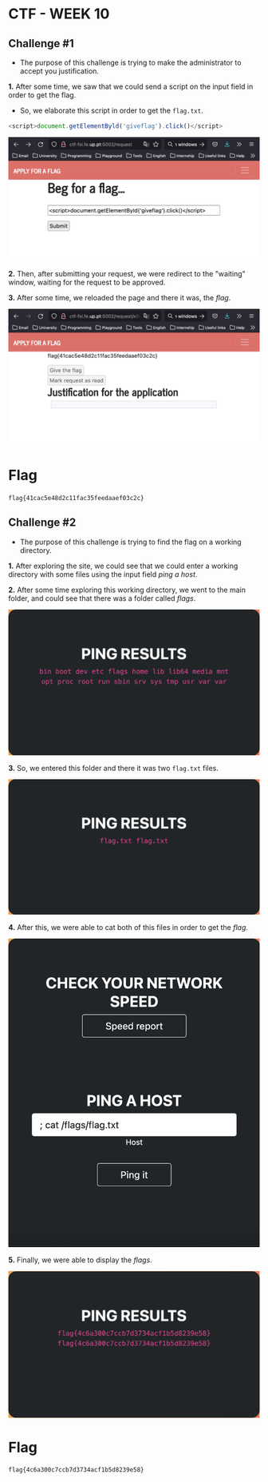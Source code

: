 # CTF - WEEK 10

## Challenge #1

- The purpose of this challenge is trying to make the administrator to accept you justification.

**1.** After some time, we saw that we could send a script on the input field in order to get the flag.

- So, we elaborate this script in order to get the `flag.txt`.

```js
<script>document.getElementByld('giveflag').click()</script>
```

<img src="CTFs/Img/Semana10-Desafio1/1.askFlag.png" alt="Request page"/><br/>

**2.** Then, after submitting your request, we were redirect to the "waiting" window, waiting for the request to be approved.

**3.** After some time, we reloaded the page and there it was, the _flag_.

<img src="CTFs/Img/Semana10-Desafio1/2.output_flag.png" alt="Flag image" /><br/>

# Flag

`flag{41cac5e48d2c11fac35feedaaef03c2c}`

## Challenge #2

- The purpose of this challenge is trying to find the flag on a working directory.

**1.** After exploring the site, we could see that we could enter a working directory with some files using the input field _ping a host_.

**2.** After some time exploring this working directory, we went to the main folder, and could see that there was a folder called _flags_.

<img src="CTFs/Img/Semana10-Desafio2/1.mainDirectory.png" alt="Main directory with flags folder" /><br/>

**3.** So, we entered this folder and there it was two `flag.txt` files.

<img src="CTFs/Img/Semana10-Desafio2/2.flagsDirectory.png" alt="flags.txt files" /><br/>

**4.** After this, we were able to cat both of this files in order to get the _flag_.

<img src="CTFs/Img/Semana10-Desafio2/3.code_ping.png" alt="Code input" /><br/>

**5.** Finally, we were able to display the _flags_.

<img src="CTFs/Img/Semana10-Desafio2/4.result_flag.png" alt="Flags result" /><br/>

# Flag

`flag{4c6a300c7ccb7d3734acf1b5d8239e58}`
